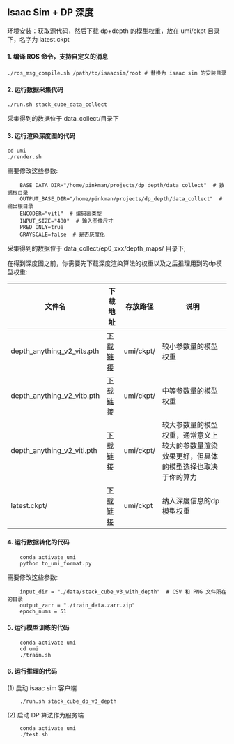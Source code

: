 ## Isaac Sim + DP 深度
环境安装：获取源代码，然后下载 dp+depth 的模型权重，放在 umi/ckpt 目录下，名字为 latest.ckpt
#### 1. 编译 ROS 命令，支持自定义的消息
```
./ros_msg_compile.sh /path/to/isaacsim/root # 替换为 isaac sim 的安装目录
```
#### 2. 运行数据采集代码
```
./run.sh stack_cube_data_collect
```
采集得到的数据位于 data_collect/目录下

#### 3. 运行渲染深度图的代码
```
cd umi
./render.sh
```
需要修改这些参数:
```
    BASE_DATA_DIR="/home/pinkman/projects/dp_depth/data_collect"  # 数据根目录
    OUTPUT_BASE_DIR="/home/pinkman/projects/dp_depth/data_collect"  # 输出根目录
    ENCODER="vitl"  # 编码器类型
    INPUT_SIZE="480"  # 输入图像尺寸
    PRED_ONLY=true 
    GRAYSCALE=false  # 是否灰度化
```
采集得到的数据位于 data_collect/ep0_xxx/depth_maps/ 目录下;

在得到深度图之前，你需要先下载深度渲染算法的权重以及之后推理用到的dp模型权重:

| 文件名 | 下载地址 | 存放路径 | 说明 | 
| ----|  ----|   ----| ----| 
| depth_anything_v2_vits.pth | [下载链接]() | umi/ckpt/ | 较小参数量的模型权重|
| depth_anything_v2_vitb.pth | [下载链接](https://drive.usercontent.google.com/download?id=19iq23YNKJyqH0QQpBtrWrAGDbQPTnhpP&export=download&authuser=0&confirm=t&uuid=78d5d1ff-1d75-43b7-8a7b-5088339c33e9&at=AN8xHoqNCYLQKDmNaCrsE_I5XTxy:1750074426888) | umi/ckpt/ | 中等参数量的模型权重 |
| depth_anything_v2_vitl.pth | [下载链接](https://drive.usercontent.google.com/download?id=1kWv2Gs9bHmLU9p1oIKseEzatSuYMYMUz&export=download&authuser=0&confirm=t&uuid=89776719-968c-4280-a076-98ce331a905e&at=AN8xHorPFA0istfeSh2u8KNYsE6O:1750074479684) | umi/ckpt/ | 较大参数量的模型权重，通常意义上较大的参数量渲染效果更好，但具体的模型选择也取决于你的算力
| latest.ckpt/ | [下载链接](https://drive.usercontent.google.com/download?id=1xZNJ5pPyTqQu1hmmh9RcEE4usbBWvE7x&export=download&authuser=0&confirm=t&uuid=e1eb9133-8d94-4d52-bf05-5f6ecc95448e&at=AN8xHopFvgNqsViMmfaDR-_FjuZ-:1750074354360) | umi/ckpt | 纳入深度信息的dp模型权重 


#### 4. 运行数据转化的代码
```
    conda activate umi
    python to_umi_format.py
```
需要修改这些参数:
```
    input_dir = "./data/stack_cube_v3_with_depth"  # CSV 和 PNG 文件所在的目录
    output_zarr = "./train_data.zarr.zip"
    epoch_nums = 51
```
#### 5. 运行模型训练的代码
```
    conda activate umi
    cd umi
    ./train.sh
```
#### 6. 运行推理的代码
(1) 启动 isaac sim 客户端
```
    ./run.sh stack_cube_dp_v3_depth
```
(2) 启动 DP 算法作为服务端
```
    conda activate umi
    ./test.sh
```